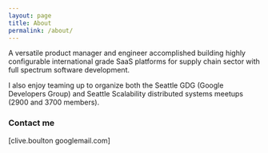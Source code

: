 ```yaml
---
layout: page
title: About
permalink: /about/
---
```


A versatile product manager and engineer accomplished building highly configurable international grade SaaS platforms for supply chain sector with full spectrum software development.

I also enjoy teaming up to organize both the Seattle GDG (Google Developers Group) and Seattle Scalability distributed systems meetups (2900 and 3700 members).

### Contact me

[clive.boulton googlemail.com]
